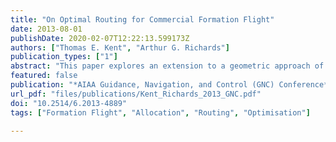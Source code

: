 ```yaml
---
title: "On Optimal Routing for Commercial Formation Flight"
date: 2013-08-01
publishDate: 2020-02-07T12:22:13.599173Z
authors: ["Thomas E. Kent", "Arthur G. Richards"]
publication_types: ["1"]
abstract: "This paper explores an extension to a geometric approach of finding optimal routes for commercial formation flight. An adaption of the Breguet range equation, alongside specific aircraft characteristics, is used to represent realistic aircraft and underlying changes in weight as fuel is burnt off. Weighting schemes, for both nominal and differential rates of fuel burn, are introduced and compared. Finally a method for finding wind-optimal routes in a formation flight paradigm is developed in order to assess the effectiveness of a geometric estimate for the formation pair assignment problem. Using the geometric method to allocate formation pairs is shown to offer good performance for solutions with a significant reduction in computation time against all possible wind-optimal formation routes."
featured: false
publication: "*AIAA Guidance, Navigation, and Control (GNC) Conference*"
url_pdf: "files/publications/Kent_Richards_2013_GNC.pdf"
doi: "10.2514/6.2013-4889"
tags: ["Formation Flight", "Allocation", "Routing", "Optimisation"]

---
```


